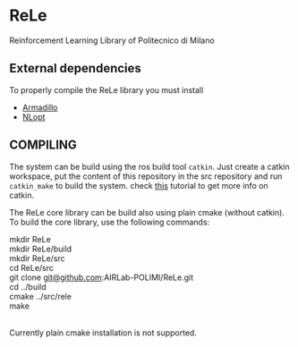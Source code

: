 # ReLe
Reinforcement Learning Library of Politecnico di Milano

External dependencies
---------------------

To properly compile the ReLe library you must install
- [Armadillo](http://arma.sourceforge.net/)
- [NLopt](http://ab-initio.mit.edu/wiki/index.php/NLopt)

COMPILING
---------

The system can be build using the ros build tool `catkin`. Just create a catkin workspace, put the content of this repository in the src repository and run `catkin_make` to build the system.
check [this](http://ros.org/wiki/catkin/Tutorials/create_a_workspace) tutorial to get more info on catkin.

The ReLe core library can be build also using plain cmake (without catkin). To build the core library, use the following commands:

mkdir ReLe <br/>
mkdir ReLe/build <br/>
mkdir ReLe/src <br/>
cd ReLe/src <br/>
git clone git@github.com:AIRLab-POLIMI/ReLe.git <br/>
cd ../build <br/>
cmake ../src/rele <br/>
make <br/>
<br/>

Currently plain cmake installation is not supported.



